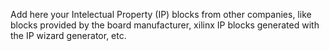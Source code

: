 Add here your Intelectual Property (IP) blocks from other companies, like blocks provided by the board manufacturer, xilinx IP blocks generated with the IP wizard generator, etc.

